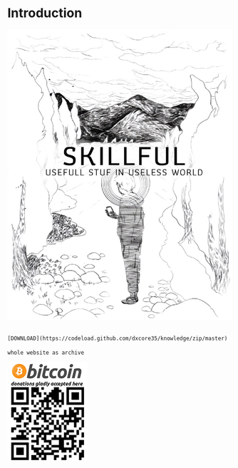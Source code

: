 # Introduction

![](.gitbook/assets/blog_cover_skillful.jpg)

                                                                                   [DOWNLOAD](https://codeload.github.com/dxcore35/knowledge/zip/master)  
                                                                         whole website as archive





![](.gitbook/assets/blog_qr_small.jpg)

